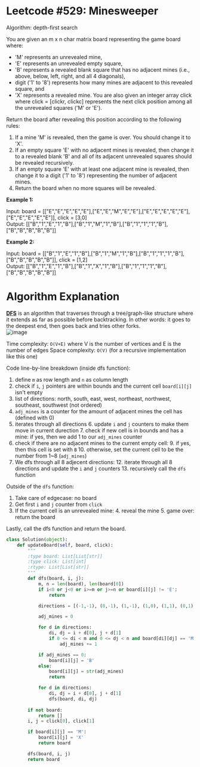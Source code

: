 # Leetcode #529: Minesweeper
Algorithm: depth-first search

You are given an m x n char matrix board representing the game board where:

- 'M' represents an unrevealed mine,
- 'E' represents an unrevealed empty square,
- 'B' represents a revealed blank square that has no adjacent mines (i.e., above, below, left, right, and all 4 diagonals),
-  digit ('1' to '8') represents how many mines are adjacent to this revealed square, and
- 'X' represents a revealed mine.
You are also given an integer array click where click = [clickr, clickc] represents the next click position among all the unrevealed squares ('M' or 'E').

Return the board after revealing this position according to the following rules:

1. If a mine 'M' is revealed, then the game is over. You should change it to 'X'.
2. If an empty square 'E' with no adjacent mines is revealed, then change it to a revealed blank 'B' and all of its adjacent unrevealed squares should be revealed recursively.
3. If an empty square 'E' with at least one adjacent mine is revealed, then change it to a digit ('1' to '8') representing the number of adjacent mines.
4. Return the board when no more squares will be revealed.

**Example 1:**

Input: board = [["E","E","E","E","E"],["E","E","M","E","E"],["E","E","E","E","E"],["E","E","E","E","E"]], click = [3,0]\
Output: [["B","1","E","1","B"],["B","1","M","1","B"],["B","1","1","1","B"],["B","B","B","B","B"]]

**Example 2:**

Input: board = [["B","1","E","1","B"],["B","1","M","1","B"],["B","1","1","1","B"],["B","B","B","B","B"]], click = [1,2]\
Output: [["B","1","E","1","B"],["B","1","X","1","B"],["B","1","1","1","B"],["B","B","B","B","B"]]

# Algorithm Explanation

**[DFS](https://en.wikipedia.org/wiki/Depth-first_search)** is an algorithm that traverses through a tree/graph-like structure where it extends as far as possible before backtracking. 
In other words: it goes to the deepest end, then goes back and tries other forks. \
![image](https://github.com/Aero-ComSci/summer-hw-repository-alexliao95311/assets/79109757/e60a8bb9-f7a4-47e2-bd0d-913744c62e5e)

Time complexity: `O(V+E)` where V is the number of vertices and E is the number of edges
Space complexity: `O(V)` (for a recursive implementation like this one)


Code line-by-line breakdown (inside dfs function):
1. define `m` as row length and `n` as column length
2. check if `i`, `j` pointers are within bounds and the current cell `board[i][j]` isn't empty
3. list of directions: north, south, east, west, northeast, northwest, southeast, southwest (not ordered)
4. `adj_mines` is a counter for the amount of adjacent mines the cell has (defined with 0)
5. iterates through all directions
	6. update `i` and `j` counters to make them move in current durection
	7. check if new cell is in bounds and has a mine: if yes, then we add 1 to our `adj_mines` counter
8. check if there are no adjacent mines to the current empty cell: 
	9. if yes, then this cell is set with `B`
	10. otherwise, set the current cell to be the number from 1~8 (`adj_mines`)
11. We dfs through all 8 adjecent directions:
	12. iterate through all 8 directions and update the `i` and `j` counters
	13. recursively call the `dfs` function

Outside of the `dfs` function:
1. Take care of edgecase: no board
2. Get first `i` and `j` counter from `click`
3. If the current cell is an unrevealed mine:
	4. reveal the mine
	5. game over: return the board

Lastly, call the dfs function and return the board.
```py
class Solution(object):
    def updateBoard(self, board, click):
        """
        :type board: List[List[str]]
        :type click: List[int]
        :rtype: List[List[str]]
        """
        def dfs(board, i, j):
            m, n = len(board), len(board[0])
            if i<0 or j<0 or i>=m or j>=n or board[i][j] != 'E':
                return

            directions = [(-1,-1), (0,-1), (1,-1), (1,0), (1,1), (0,1), (-1,1), (-1,0)]

            adj_mines = 0

            for d in directions:
                di, dj = i + d[0], j + d[1]
                if 0 <= di < m and 0 <= dj < n and board[di][dj] == 'M':        
                    adj_mines += 1

            if adj_mines == 0:
                board[i][j] = 'B'
            else:
                board[i][j] = str(adj_mines)
                return

            for d in directions:
                di, dj = i + d[0], j + d[1]
                dfs(board, di, dj)
                    
        if not board:
            return []
        i, j = click[0], click[1]

        if board[i][j] == 'M':
            board[i][j] = 'X'
            return board

        dfs(board, i, j)
        return board
```
